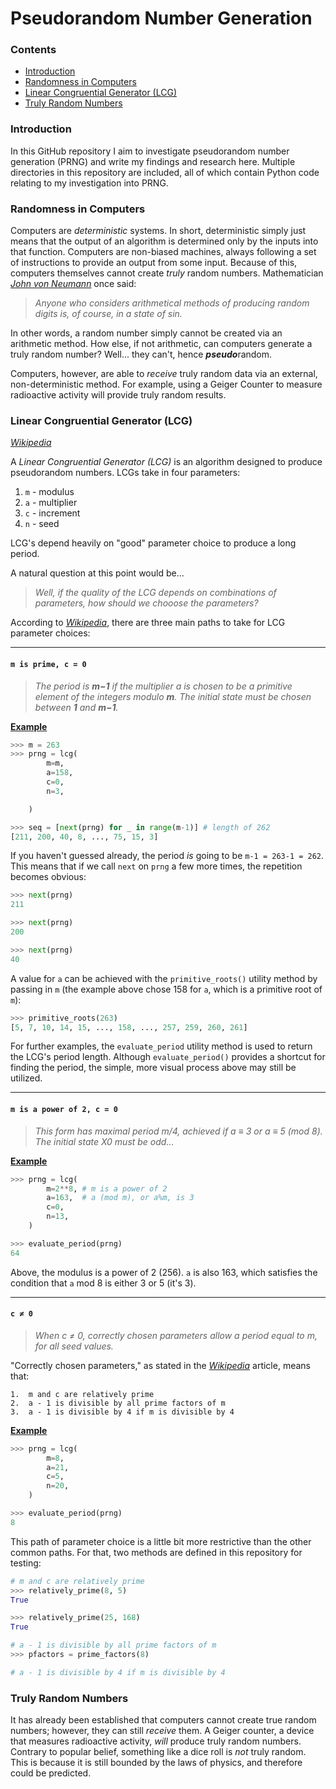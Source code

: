 # Pseudorandom Number Generation


### Contents
* [Introduction]()
* [Randomness in Computers]()
* [Linear Congruential Generator (LCG)]()
* [Truly Random Numbers]()



### Introduction

In this GitHub repository I aim to investigate pseudorandom number generation (PRNG) and write my findings and research here. Multiple directories in this repository are included, all of which contain Python code relating to my investigation into PRNG.



### Randomness in Computers

Computers are *deterministic* systems. In short, deterministic simply just means that the output of an algorithm is determined only by the inputs into that function. Computers are non-biased machines, always following a set of instructions to provide an output from some input. Because of this, computers themselves cannot create *truly* random numbers. Mathematician [*John von Neumann*](https://en.wikipedia.org/wiki/John_von_Neumann) once said:

> *Anyone who considers arithmetical methods of producing random digits is, of course, in a state of sin.*

In other words, a random number simply cannot be created via an arithmetic method. How else, if not arithmetic, can computers generate a truly random number? Well... they can't, hence ***pseudo***random.

Computers, however, are able to *receive* truly random data via an external, non-deterministic method. For example, using a Geiger Counter to measure radioactive activity will provide truly random results. 

### Linear Congruential Generator (LCG)

[*Wikipedia*](https://en.wikipedia.org/wiki/Linear_congruential_generator)

A *Linear Congruential Generator (LCG)* is an algorithm designed to produce pseudorandom numbers. LCGs take in four parameters:

1. `m` - modulus
2. `a` - multiplier
3. `c` - increment
4. `n` - seed

LCG's depend heavily on "good" parameter choice to produce a long period.

A natural question at this point would be...

> *Well, if the quality of the LCG depends on combinations of parameters, how should we chooose the parameters?*

According to [*Wikipedia*](https://en.wikipedia.org/wiki/Linear_congruential_generator), there are three main paths to take for LCG parameter choices:

---

#### `m is prime, c = 0`
> *The period is **m−1** if the multiplier a is chosen to be a primitive element of the integers modulo **m**. The initial state must be chosen between **1** and **m−1**.*

<ins>**Example**</ins>
```python
>>> m = 263
>>> prng = lcg(
        m=m,
        a=158,
        c=0,
        n=3,

    )

>>> seq = [next(prng) for _ in range(m-1)] # length of 262
[211, 200, 40, 8, ..., 75, 15, 3]
```
If you haven't guessed already, the period *is* going to be `m-1 = 263-1 = 262`. This means that if we call `next` on `prng` a few more times, the repetition becomes obvious:
```python
>>> next(prng)
211

>>> next(prng)
200

>>> next(prng)
40
```
A value for `a` can be achieved with the `primitive_roots()` utility method by passing in `m` (the example above chose 158 for `a`, which is a primitive root of `m`):
```python
>>> primitive_roots(263)
[5, 7, 10, 14, 15, ..., 158, ..., 257, 259, 260, 261]
```
For further examples, the `evaluate_period` utility method is used to return the LCG's period length. Although `evaluate_period()` provides a shortcut for finding the period, the simple, more visual process above may still be utilized.

---
#### `m is a power of 2, c = 0`
> *This form has maximal period m/4, achieved if a ≡ 3 or a ≡ 5 (mod 8). The initial state X0 must be odd...*

<ins>**Example**</ins>
```python
>>> prng = lcg(
        m=2**8, # m is a power of 2
        a=163,  # a (mod m), or a%m, is 3
        c=0,
        n=13,
    )

>>> evaluate_period(prng)
64
```
Above, the modulus is a power of 2 (256). `a` is also 163, which satisfies the condition that `a` mod 8 is either 3 or 5 (it's 3).

---

#### `c ≠ 0`
> *When c ≠ 0, correctly chosen parameters allow a period equal to m, for all seed values.*

"Correctly chosen parameters," as stated in the [*Wikipedia*](https://en.wikipedia.org/wiki/Linear_congruential_generator) article, means that:
```
1.  m and c are relatively prime
2.  a - 1 is divisible by all prime factors of m
3.  a - 1 is divisible by 4 if m is divisible by 4
```

<ins>**Example**</ins>
```python
>>> prng = lcg(
        m=8,
        a=21,
        c=5,
        n=20,
    )

>>> evaluate_period(prng)
8
```

This path of parameter choice is a little bit more restrictive than the other common paths. For that, two methods are defined in this repository for testing:
```python
# m and c are relatively prime
>>> relatively_prime(8, 5)
True

>>> relatively_prime(25, 168)
True
```
```python
# a - 1 is divisible by all prime factors of m
>>> pfactors = prime_factors(8)

```
```python
# a - 1 is divisible by 4 if m is divisible by 4

```


### Truly Random Numbers

It has already been established that computers cannot create true random numbers; however, they can still *receive* them. A Geiger counter, a device that measures radioactive activity, *will* produce truly random numbers. Contrary to popular belief, something like a dice roll is *not* truly random. This is because it is still bounded by the laws of physics, and therefore could be predicted. 
